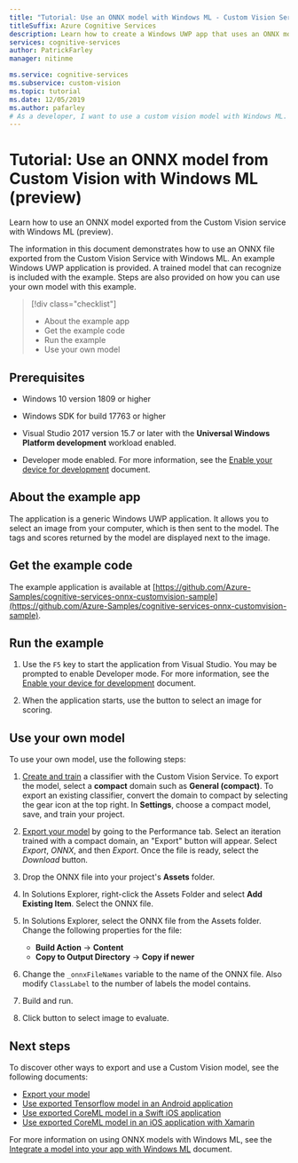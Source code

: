```yaml
---
title: "Tutorial: Use an ONNX model with Windows ML - Custom Vision Service"
titleSuffix: Azure Cognitive Services
description: Learn how to create a Windows UWP app that uses an ONNX model exported from Azure Cognitive Services.
services: cognitive-services
author: PatrickFarley
manager: nitinme

ms.service: cognitive-services
ms.subservice: custom-vision
ms.topic: tutorial
ms.date: 12/05/2019
ms.author: pafarley
# As a developer, I want to use a custom vision model with Windows ML.
---
```

# Tutorial: Use an ONNX model from Custom Vision with Windows ML (preview)

Learn how to use an ONNX model exported from the Custom Vision service with Windows ML (preview).

The information in this document demonstrates how to use an ONNX file exported from the Custom Vision Service with Windows ML. An example Windows UWP application is provided. A trained model that can recognize is included with the example. Steps are also provided on how you can use your own model with this example.

> [!div class="checklist"]
> * About the example app
> * Get the example code
> * Run the example
> * Use your own model

## Prerequisites

* Windows 10 version 1809 or higher

* Windows SDK for build 17763 or higher

* Visual Studio 2017 version 15.7 or later with the __Universal Windows Platform development__ workload enabled.

* Developer mode enabled. For more information, see the [Enable your device for development](https://docs.microsoft.com/windows/uwp/get-started/enable-your-device-for-development) document.

## About the example app

The application is a generic Windows UWP application. It allows you to select an image from your computer, which is then sent to the model. The tags and scores returned by the model are displayed next to the image.

## Get the example code

The example application is available at [https://github.com/Azure-Samples/cognitive-services-onnx-customvision-sample](https://github.com/Azure-Samples/cognitive-services-onnx-customvision-sample).

## Run the example

1. Use the `F5` key to start the application from Visual Studio. You may be prompted to enable Developer mode. For more information, see the [Enable your device for development](https://docs.microsoft.com/windows/uwp/get-started/enable-your-device-for-development) document.

1. When the application starts, use the button to select an image for scoring.

## Use your own model

To use your own model, use the following steps:

1. [Create and train](https://docs.microsoft.com/azure/cognitive-services/custom-vision-service/getting-started-build-a-classifier) a classifier with the Custom Vision Service. To export the model, select a __compact__ domain such as **General (compact)**. To export an existing classifier, convert the domain to compact by selecting the gear icon at the top right. In __Settings__, choose a compact model, save, and train your project.  

1. [Export your model](https://docs.microsoft.com/azure/cognitive-services/custom-vision-service/export-your-model) by going to the Performance tab. Select an iteration trained with a compact domain, an "Export" button will appear. Select *Export*, *ONNX*, and then *Export*. Once the file is ready, select the *Download* button.

1. Drop the ONNX file into your project's __Assets__ folder. 

1. In Solutions Explorer, right-click the Assets Folder and select __Add Existing Item__. Select the ONNX file.

1. In Solutions Explorer, select the ONNX file from the Assets folder. Change the following properties for the file:

    * __Build Action__ -> __Content__
    * __Copy to Output Directory__ -> __Copy if newer__

1. Change the `_onnxFileNames` variable to the name of the ONNX file. Also modify `ClassLabel` to the number of labels the model contains.

1. Build and run.

1. Click button to select image to evaluate.

## Next steps

To discover other ways to export and use a Custom Vision model, see the following documents:

* [Export your model](https://docs.microsoft.com/azure/cognitive-services/custom-vision-service/export-your-model)
* [Use exported Tensorflow model in an Android application](https://github.com/Azure-Samples/cognitive-services-android-customvision-sample)
* [Use exported CoreML model in a Swift iOS application](https://go.microsoft.com/fwlink/?linkid=857726)
* [Use exported CoreML model in an iOS application with Xamarin](https://github.com/xamarin/ios-samples/tree/master/ios11/CoreMLAzureModel)

For more information on using ONNX models with Windows ML, see the [Integrate a model into your app with Windows ML](/windows/ai/windows-ml/integrate-model) document.
